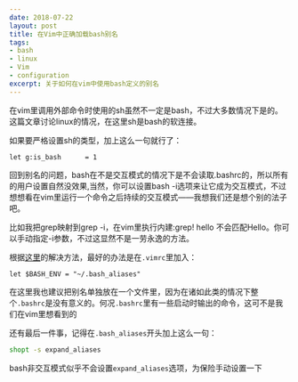 ```yaml
---
date: 2018-07-22
layout: post
title: 在Vim中正确加载bash别名
tags: 
- bash
- linux
- Vim
- configuration
excerpt: 关于如何在vim中使用bash定义的别名
---
```


在vim里调用外部命令时使用的sh虽然不一定是bash，不过大多数情况下是的。这篇文章讨论linux的情况，在这里sh是bash的软连接。

如果要严格设置sh的类型，加上这么一句就行了：

```vim
let g:is_bash	   = 1
```

回到别名的问题，bash在不是交互模式的情况下是不会读取.bashrc的，所以所有的用户设置自然没效果,当然，你可以设置bash -i选项来让它成为交互模式，不过想想看在vim里运行一个命令之后持续的交互模式——我想我们还是想个别的法子吧。

比如我把grep映射到grep -i，在vim里执行内建:grep! hello 不会匹配Hello。你可以手动指定-i参数，不过这显然不是一劳永逸的方法。

根据[这里](https://stackoverflow.com/questions/4642822/commands-executed-from-vim-are-not-recognizing-bash-command-aliases)的解决方法，最好的办法是在`.vimrc`里加入：

```vim
let $BASH_ENV = "~/.bash_aliases"
```

在这里我也建议把别名单独放在一个文件里，因为在诸如此类的情况下整个`.bashrc`是没有意义的。何况`.bashrc`里有一些启动时输出的命令，这可不是我们在vim里想看到的

还有最后一件事，记得在`.bash_aliases`开头加上这么一句：

```sh
shopt -s expand_aliases 
```

bash非交互模式似乎不会设置`expand_aliases`选项，为保险手动设置一下
